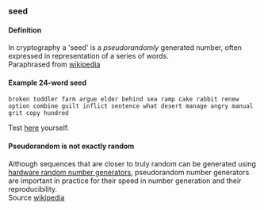 ### seed

<h4>Definition</h4><p>In cryptography a &#39;seed&#39; is a <em>pseudorandomly</em> generated number, often expressed in representation of a series of words.<br>Paraphrased from <a href="https://en.wikipedia.org/wiki/Random_seed">wikipedia</a></p><h4>Example 24-word seed</h4><pre><code>broken toddler farm argue elder behind sea ramp cake rabbit renew option combine guilt inflict sentence what desert manage angry manual grit copy hundred</code></pre><p>Test <a href="https://iancoleman.io/bip39/">here</a> yourself.</p><h4>Pseudorandom is not exactly random</h4><p>Although sequences that are closer to truly random can be generated using <a href="https://en.wikipedia.org/wiki/Hardware_random_number_generator">hardware random number generators</a>, pseudorandom number generators are important in practice for their speed in number generation and their reproducibility.<br>Source <a href="https://en.wikipedia.org/wiki/Pseudorandom_number_generator">wikipedia</a></p>